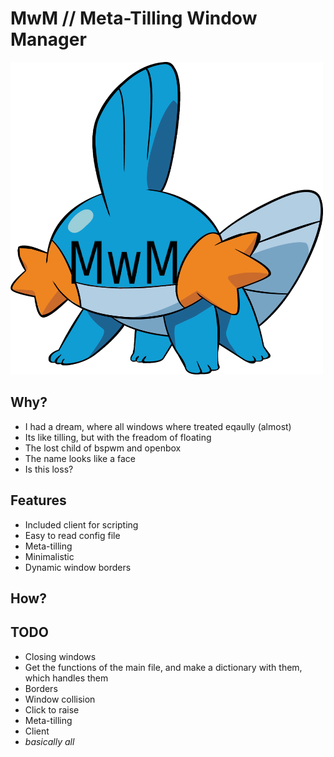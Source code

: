 # MwM // Meta-Tilling Window Manager 
<img src="https://github.com/Eduarch42/mwm/blob/master/mwmkip.png" width="500" height="500">

## Why?
- I had a dream, where all windows where treated eqaully (almost)
- Its like tilling, but with the freadom of floating
- The lost child of bspwm and openbox
- The name looks like a face
- Is this loss?

## Features
- Included client for scripting
- Easy to read config file
- Meta-tilling 
- Minimalistic
- Dynamic window borders

## How?

## TODO
- Closing windows
- Get the functions of the main file, and make a dictionary with them, which handles them
- Borders
- Window collision
- Click to raise
- Meta-tilling
- Client
- *basically all*